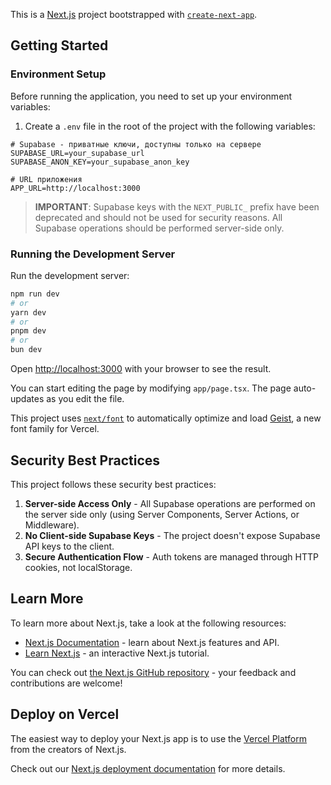 This is a [Next.js](https://nextjs.org) project bootstrapped with [`create-next-app`](https://nextjs.org/docs/app/api-reference/cli/create-next-app).

## Getting Started

### Environment Setup

Before running the application, you need to set up your environment variables:

1. Create a `.env` file in the root of the project with the following variables:

```
# Supabase - приватные ключи, доступны только на сервере
SUPABASE_URL=your_supabase_url
SUPABASE_ANON_KEY=your_supabase_anon_key

# URL приложения
APP_URL=http://localhost:3000
```

> **IMPORTANT**: Supabase keys with the `NEXT_PUBLIC_` prefix have been deprecated and should not be used for security reasons. All Supabase operations should be performed server-side only.

### Running the Development Server

Run the development server:

```bash
npm run dev
# or
yarn dev
# or
pnpm dev
# or
bun dev
```

Open [http://localhost:3000](http://localhost:3000) with your browser to see the result.

You can start editing the page by modifying `app/page.tsx`. The page auto-updates as you edit the file.

This project uses [`next/font`](https://nextjs.org/docs/app/building-your-application/optimizing/fonts) to automatically optimize and load [Geist](https://vercel.com/font), a new font family for Vercel.

## Security Best Practices

This project follows these security best practices:

1. **Server-side Access Only** - All Supabase operations are performed on the server side only (using Server Components, Server Actions, or Middleware).
2. **No Client-side Supabase Keys** - The project doesn't expose Supabase API keys to the client.
3. **Secure Authentication Flow** - Auth tokens are managed through HTTP cookies, not localStorage.

## Learn More

To learn more about Next.js, take a look at the following resources:

- [Next.js Documentation](https://nextjs.org/docs) - learn about Next.js features and API.
- [Learn Next.js](https://nextjs.org/learn) - an interactive Next.js tutorial.

You can check out [the Next.js GitHub repository](https://github.com/vercel/next.js) - your feedback and contributions are welcome!

## Deploy on Vercel

The easiest way to deploy your Next.js app is to use the [Vercel Platform](https://vercel.com/new?utm_medium=default-template&filter=next.js&utm_source=create-next-app&utm_campaign=create-next-app-readme) from the creators of Next.js.

Check out our [Next.js deployment documentation](https://nextjs.org/docs/app/building-your-application/deploying) for more details.
